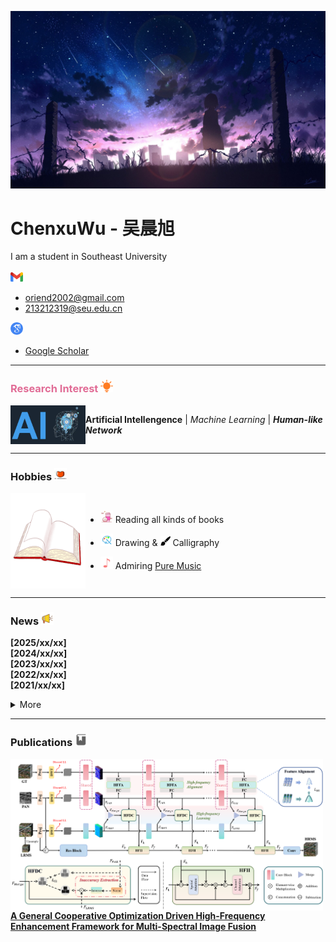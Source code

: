 <p align="center">
  <img src="./_Pictures/title_image.jpg" >
</p>

<h1>
  ChenxuWu - 吴晨旭
</h1>
<!--
  if center use <h1 align="center">
-->

I am a student in Southeast University  
<br>
<img src="./_Pictures/gmail_icon.png" width="20px"> 

- oriend2002@gmail.com
- 213212319@seu.edu.cn
<img src="./_Pictures/google_scholar_icon.png" width="20px">

- [Google Scholar](https://scholar.google.com/citations?user=zF4AHKQAAAAJ&hl=zh-CN&authuser=1 "Google Scholar")

***

<h3>
    <p> 
      <font color=#e16c96> Research Interest </font> <img src="./_Pictures/research_insterest.png" width="20px">
    </p>
</h3>

<div style="display:flex">
  <img align="right" alt="coding_img" width="120" src="./_Pictures/ai.png" width="20px">
  
  **Artificial Intellengence** | *Machine Learning* | ***Human-like Network***

  <br>
  </p>
</div>
<!--  
  <em> Artificial Intellengence </em> | <strong> Machine Learning </strong> | <em> <strong> Human-like Network </strong> </em>
-->

***

<h3>
  <p>
    Hobbies <img src="./_Pictures/hobbies.png" width="20px">
  </p>
</h3>

<div style="display:flex">
  <img alt="coding_img" align="right" width="120" src="./_Pictures/book.gif">

- <img src="./_Pictures/milktea.png" width="20"> Reading all kinds of books

- <img src="./_Pictures/draw.png" width="20"> Drawing & <img src="./_Pictures/calligraphy.png" width="16"> Calligraphy

- <img src="./_Pictures/music.png" width="20"> Admiring [Pure Music](https://c6.y.qq.com/base/fcgi-bin/u?__=nyaEd6R4tQR8 "QQMusic")
</div>

***

<h3>
  <p>
    News <img src="./_Pictures/news.png" width="20px">
  </p>
</h3>

<div>
 
 **[2025/xx/xx]** []()<br/>
 **[2024/xx/xx]** []()<br/>
 **[2023/xx/xx]** []()<br/>
 **[2022/xx/xx]** []()<br/>
 **[2021/xx/xx]** []()<br/>
<details>
<summary> More </summary>
  
 **[2021/xx/xx]** []()<br>
 **[2021/xx/xx]** []()<br>
</details>
</div>

***

<h3>
  <p>
    Publications <img src="./_Pictures/paper.png" width="20px">
  </p>
</h3>

<div>
  <img align="left" width="500px" src="./_Papers/paper_1.png">

  [**A General Cooperative Optimization Driven High-Frequency Enhancement Framework for Multi-Spectral Image Fusion**](https://ieeexplore.ieee.org/abstract/document/10897307)<br/>
</div>


